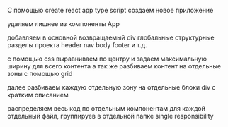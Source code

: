 С помощью create react app type script создаем новое приложение

удаляем лишнее из компоненты App 

добавляем в основной возвращаемый div глобальные структурные разделы проекта
header nav body footer и т.д.

с помощью css выравниваем по центру и задаем максимальную ширину для всего контента 
а так же разбиваем контент на отдельные зоны с помощью grid

далее разбиваем каждую отдельную зону на отдельные блоки div с кратким описанием 

распределяем весь код по отдельным компонентам для каждой отдельный файл, группируев в отдельной папке
single responsibility
